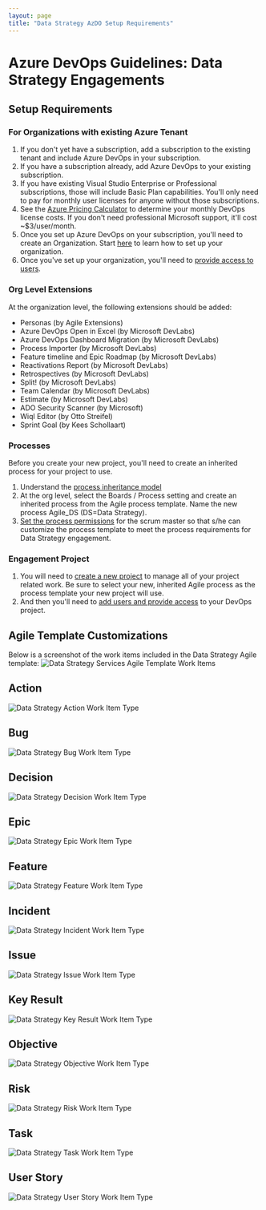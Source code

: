 ```yaml
---
layout: page
title: "Data Strategy AzDO Setup Requirements"
---
```


# Azure DevOps Guidelines: Data Strategy Engagements

## Setup Requirements

### For Organizations with existing Azure Tenant

1. If you don't yet have a subscription, add a subscription to the existing tenant and include Azure DevOps in your subscription.
1. If you have a subscription already, add Azure DevOps to your existing subscription.
1. If you have existing Visual Studio Enterprise or Professional subscriptions, those will include Basic Plan capabilities.  You'll only need to pay for monthly user licenses for anyone without those subscriptions.
1. See the [Azure Pricing Calculator](https://azure.microsoft.com/en-us/pricing/calculator/) to determine your monthly DevOps license costs.  If you don't need professional Microsoft support, it'll cost ~$3/user/month.
1. Once you set up Azure DevOps on your subscription, you'll need to create an Organization.  Start [here](https://learn.microsoft.com/en-us/azure/devops/organizations/accounts/organization-management) to learn how to set up your organization.
1. Once you've set up your organization, you'll need to [provide access to users](https://learn.microsoft.com/en-us/azure/devops/organizations/accounts/add-organization-users).

### Org Level Extensions

At the organization level, the following extensions should be added:

- Personas (by Agile Extensions)
- Azure DevOps Open in Excel (by Microsoft DevLabs)
- Azure DevOps Dashboard Migration (by Microsoft DevLabs)
- Process Importer (by Microsoft DevLabs)
- Feature timeline and Epic Roadmap (by Microsoft DevLabs)
- Reactivations Report (by Microsoft DevLabs)
- Retrospectives (by Microsoft DevLabs)
- Split! (by Microsoft DevLabs)
- Team Calendar (by Microsoft DevLabs)
- Estimate (by Microsoft DevLabs)
- ADO Security Scanner (by Microsoft)
- Wiql Editor (by Otto Streifel)
- Sprint Goal (by Kees Schollaart)

### Processes

Before you create your new project, you'll need to create an inherited process for your project to use.

1. Understand the [process inheritance model](https://learn.microsoft.com/en-us/azure/devops/organizations/settings/work/inheritance-process-model)
1. At the org level, select the Boards / Process setting and create an inherited process from the Agile process template. Name the new process Agile_DS (DS=Data Strategy).
1. [Set the process permissions](https://learn.microsoft.com/en-us/azure/devops/organizations/security/set-permissions-access-work-tracking?view=azure-devops#process-permissions) for the scrum master so that s/he can customize the process template to meet the process requirements for Data Strategy engagement.

### Engagement Project

1. You will need to [create a new project](https://learn.microsoft.com/en-us/azure/devops/organizations/projects/create-project) to manage all of your project related work.  Be sure to select your new, inherited Agile process as the process template your new project will use.
1. And then you'll need to [add users and provide access](https://learn.microsoft.com/en-us/azure/devops/organizations/security/add-users-team-project) to your DevOps project.

## Agile Template Customizations

Below is a screenshot of the work items included in the Data Strategy Agile template:
![Data Strategy Services Agile Template Work Items](./images/DataStrategyServicesAgileTemplateWorkItems.png)

## Action

![Data Strategy Action Work Item Type](./images/DataStrategy_WIT_Action.png)

## Bug

![Data Strategy Bug Work Item Type](./images/DataStrategy_WIT_Bug.png)

## Decision

![Data Strategy Decision Work Item Type](./images/DataStrategy_WIT_Decision.png)

## Epic

![Data Strategy Epic Work Item Type](./images/DataStrategy_WIT_Epic.png)

## Feature

![Data Strategy Feature Work Item Type](./images/DataStrategy_WIT_Feature.png)

## Incident

![Data Strategy Incident Work Item Type](./images/DataStrategy_WIT_Incident.png)

## Issue

![Data Strategy Issue Work Item Type](./images/DataStrategy_WIT_Issue.png)

## Key Result

![Data Strategy Key Result Work Item Type](./images/DataStrategy_WIT_KeyResult.png)

## Objective

![Data Strategy Objective Work Item Type](./images/DataStrategy_WIT_Objectivepng)

## Risk

![Data Strategy Risk Work Item Type](./images/DataStrategy_WIT_Risk.png)

## Task

![Data Strategy Task Work Item Type](./images/DataStrategy_WIT_Task.png)

## User Story

![Data Strategy User Story Work Item Type](./images/DataStrategy_WIT_UserStory.png)
